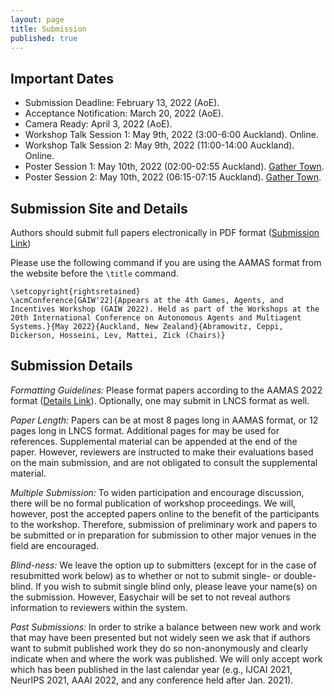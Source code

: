 ```yaml
---
layout: page
title: Submission
published: true
---
```


## Important Dates
* Submission Deadline: February 13, 2022 (AoE).
* Acceptance Notification: March 20, 2022 (AoE).
* Camera Ready: April 3, 2022 (AoE).
* Workshop Talk Session 1: May 9th, 2022 (3:00-6:00 Auckland). Online.
* Workshop Talk  Session 2: May 9th, 2022 (11:00-14:00 Auckland). Online.
* Poster Session 1: May 10th, 2022 (02:00-02:55 Auckland). [Gather Town](https://app.gather.town/events/O8p6uZQ3G1EJELYsXH2v).
* Poster Session 2: May 10th, 2022 (06:15-07:15 Auckland). [Gather Town](https://app.gather.town/events/O8p6uZQ3G1EJELYsXH2v).

## Submission Site and Details
Authors should submit full papers electronically in PDF format ([Submission Link](https://easychair.org/conferences/?conf=gaiw2022))

Please use the following command if you are using the AAMAS format from the website before the `\title` command.

```
\setcopyright{rightsretained}
\acmConference[GAIW'22]{Appears at the 4th Games, Agents, and Incentives Workshop (GAIW 2022). Held as part of the Workshops at the 20th International Conference on Autonomous Agents and Multiagent Systems.}{May 2022}{Auckland, New Zealand}{Abramowitz, Ceppi, Dickerson, Hosseini, Lev, Mattei, Zick (Chairs)} 
```

## Submission Details
*Formatting Guidelines:* Please format papers according to the AAMAS 2022 format ([Details Link](https://aamas2022-conference.auckland.ac.nz/calls/submission-instruction/)). Optionally, one may submit in LNCS format as well.

*Paper Length:* Papers can be at most 8 pages long in AAMAS format, or 12 pages long in LNCS format. Additional pages for may be used for references. Supplemental material can be appended at the end of the paper. However, reviewers are instructed to make their evaluations based on the main submission, and are not obligated to consult the supplemental material.

*Multiple Submission:* To widen participation and encourage discussion, there will be no formal publication of workshop proceedings. We will, however, post the accepted papers online to the benefit of the participants to the workshop. Therefore, submission of preliminary work and papers to be submitted or in preparation for submission to other major venues in the field are encouraged.

*Blind-ness:* We leave the option up to submitters (except for in the case of resubmitted work below) as to whether or not to submit single- or double- blind. If you wish to submit single blind only, please leave your name(s) on the submission. However, Easychair will be set to not reveal authors information to reviewers within the system.

*Past Submissions:* In order to strike a balance between new work and work that may have been presented but not widely seen we ask that if authors want to submit published work they do so non-anonymously and clearly indicate when and where the work was published. We will only accept work which has been published in the last calendar year (e.g., IJCAI 2021, NeurIPS 2021, AAAI 2022, and any conference held after Jan. 2021).

